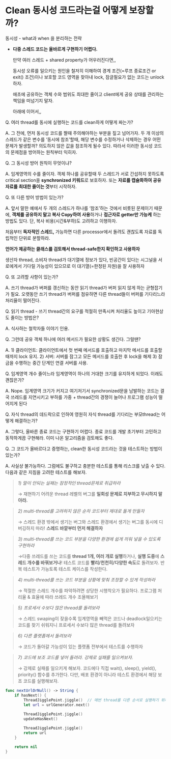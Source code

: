# Clean 동시성 코드라는걸 어떻게 보장할까?

동시성 - what과 when 을 분리하는 전략

- **다중 스레드 코드는 올바르게 구현하기 어렵다.**
    
    만약 여러 스레드 + shared property가 어우러진다면,, 
    
    동시성 오류를 일으키는 원인을 철저히 이해하여 경계 조건(=루프 종료조건 or exit() 조건)이나 보호할 코드 영역을 찾아내 lock, 잠글필요가 없는 코드는 unlock하자.
    
    애초에 공유하는 객체 수와 범위도 최대한 줄이고 client에게 공유 상태를 관리하는 책임을 떠넘기지 말자.
    
    아래에 이어서,,
    

Q. 여러 thread를 동시에 실행하는 코드를 clean하게 어떻게 짜는가?

A. 그 전에, 먼저 동시성 코드를 짤때 주의해야하는 부분을 짚고 넘어가자. 두 개 이상의 스레드가 같은 변수를 ‘동시에 참조’할때, 해당 변수를 수정하거나 삭제하는 경우 어떤 문제가 발생할까? 의도하지 않은 값을 참조하게 될수 있다. 따라서 이러한 동시성 코드의 문제점을 방어하는 원칙부터 익히자.

Q. 그 동시성 방어 원칙이 무엇이냐?

A. 임계영역의 수를 줄이자. 객체 하나를 공유할때 두 스레드가 서로 간섭하지 못하도록 critical section을 **synchronized 키워드**로 보호하자. 또는 **자료를 캡슐화하여 공유 자료를 최대한 줄이는 것**부터 시작하자.

Q. 또 다른 방어 방법이 있는가?

A. 앞서 말한 예에서 두 개의 스레드가 하나를 ‘참조’하는 것에서 비롯된 문제이기 때문에, **객체를 공유하지 말고 복사 Copy하여 사용**하거나 **접근자로 getter만 가능케** 하는 방법도 있다. 단, 복사 비용(시간&부하)도 고려하고 이행하자.

처음부터 **독자적인 스레드,** 가능하면 다른 processor에서 돌려도 괜찮도록 자료를 독립적인 단위로 분할하라.

**언어가 제공하는 클래스를 검토해서 thread-safe한지 확인하고 사용하자**

생산자 thread, 소비자 thread가 대기열에 정보가 있다, 빈공간이 있다는 시그널을 서로에게서 기다릴 가능성이 있으므로 이 대기열(=한정된 자원)을 잘 사용하자

Q. 또 고려할 사항이 있는가?

A. 쓰기 thread가 버퍼를 갱신하는 동안 읽기 thread가 버퍼 읽지 않게 하는 균형잡기가 필요. 오랫동안 쓰기 thread가 버퍼를 점유하면 다른 thread들이 버퍼를 기다리느라 처리율이 떨어진다.

Q. 읽기 thread - 쓰기 thread간의 요구를 적절히 만족시켜 처리율도 높이고 기아현상도 줄이는 방법은?

A. 식사하는 철학자들 이야기 인용.

Q. 그런데 공유 객체 하나에 여러 메서드가 필요한 상황도 생긴다. 그럴땐?

A. 1) 클라이언트: 클라이언트에서 첫 번째 메서드를 호출하고 마지막 메서드를 호출할 때까지 lock 유지. 2) 서버: 서버를 잠그고 모든 메서드를 호출한 후 lock을 해제 3) 잠금을 수행하는 중간 단계인 연결 서버를 사용.

Q. 임계영역 개수 줄이느라 임계영역이 하나의 거대한 크기를 유지하게 되었다. 이래도 괜찮은가?

A. Nope. 임계영역 크기가 커지고 여기저기서 synchronized문을 남발하는 코드는 결국 쓰레드를 지연시키고 부하를 가중 + thread간의 경쟁이 늘어나 프로그램 성능이 떨어지게 된다

Q. 자식 thread의 데드락으로 인하여 영원히 자식 thread를 기다리는 부모thread는  어떻게 해결하는가? 

A. 그렇다, 올바른 종료 코드는 구현하기 어렵다. 종료 코드를 개발 초기부터 고민하고 동작하게끔 구현해라. 이미 나온 알고리즘을 검토해도 좋다.

Q. 그 코드가 올바르다고 증명하는, clean한 동시성 코드라는 것을 테스트하는 방법이 있는가?

A. 사실상 불가능하다. 그럼에도 불구하고 충분한 테스트를 통해 리스크를 낮출 수 있다. 다음과 같은 지침을 고려한 테스트를 해보자.

> *1) 말이 안되는 실패는 잠정적인 thread문제로 취급하라*
> 
> 
> → 재현하기 어려운 thread 레벨의 버그를 **일회성 문제로 치부하고 무시하지 말아라.**
> 

> *2) multi-thread를 고려하지 않은 순차 코드부터 제대로 돌게 만들자*
> 
> 
> → 스레드 환경 밖에서 생기는 버그와 스레드 환경에서 생기는 버그를 동시에 디버깅하지 마라! **스레드 바깥부터 먼저 해결하자**
> 

> *3) multi-thread를 쓰는 코드 부분을 다양한 환경에 쉽게 끼워 넣을 수 있도록 구현하라*
> 
> 
> →다중 쓰레드를 쓰는 코드를 **thread 1개, 여러 개로 실행**하거나, **실행 도중**에 **스레드 개수를 바꿔보거나**! 테스트 코드를 **빨리/천천히/다양한 속도**로 돌려보자. 반복 테스트가 가능토록 테스트 케이스를 작성한다.
> 

> *4) multi-thread를 쓰는 코드 부분을 상황에 맞춰 조정할 수 있게 작성하라*
> 
> 
> → 적절한 스레드 개수를 파악하려면 상당한 시행착오가 필요하다. 프로그램 처리율 & 효율에 따라 쓰레드 개수 조욜해보기
> 

> *5) 프로세서 수보다 많은 thread를 돌려보라*
> 
> 
> → 스레드 swaping이 잦을수록 임계영역을 빼먹은 코드나 deadlock일으키는 코드를 찾기 쉬워지니 프로세서 수보다 많은 thread를 돌려보자
> 

> *6) 다른 플랫폼에서 돌려보라*
> 
> 
> → 코드가 돌아갈 가능성이 있는 플랫폼 전부에서 테스트를 수행하자
> 

> *7) 코드에 보조 코드를 넣어 돌려라. 강제로 실패를 일으켜보자.*
> 
> 
> → 강제로 실패를 일으키게 해보자. 코드에다 직접 wait(), sleep(), yield(), priority() 함수를 추가한다. 다만, 배포 환경이 아니라 테스트 환경에서 해당 보조 코드를 실행해보자. 
> 

```swift
func nextUrlOrNull() -> String {
	if hasNext() {
		ThreadJigglePoint.jiggle()  // 매번 thread를 다른 순서로 실행하기 위해 '무작위'로 sleep()이나 yield() 호출한다
		let url = urlGenerator.next()
		
		ThreadJigglePoint.jiggle()
		updateHasNext()

		ThreadJigglePoint.jiggle()
		return url
	}

	return nil
}
```